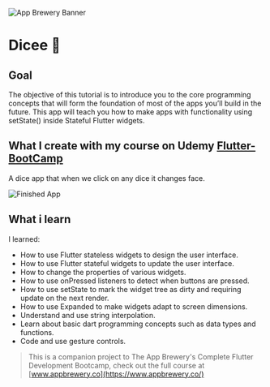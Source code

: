 ![App Brewery Banner](https://gitlab.com/flutter-apps6033335/dicee/-/raw/master/images/AppBreweryBanner.png)


# Dicee 🎲

## Goal

The objective of this tutorial is to introduce you to the core programming concepts that will form the foundation of most of the apps you’ll build in the future. This app will teach you how to make apps with functionality using setState() inside Stateful Flutter widgets.


## What I create with my course on Udemy [Flutter-BootCamp](https://www.udemy.com/course/flutter-bootcamp-with-dart/)

A dice app that when we click on any dice it changes face.

![Finished App](https://gitlab.com/flutter-apps6033335/dicee/-/raw/d48759419c34d6136263d33f70754c607c31b83c/images/Dicee-bootCamp-Challenge.gif)

## What i learn

I learned:
- How to use Flutter stateless widgets to design the user interface.
- How to use Flutter stateful widgets to update the user interface.
- How to change the properties of various widgets.
- How to use onPressed listeners to detect when buttons are pressed.
- How to use setState to mark the widget tree as dirty and requiring update on the next render.
- How to use Expanded to make widgets adapt to screen dimensions.
- Understand and use string interpolation.
- Learn about basic dart programming concepts such as data types and functions.
- Code and use gesture controls.

>This is a companion project to The App Brewery's Complete Flutter Development Bootcamp, check out the full course at [www.appbrewery.co](https://www.appbrewery.co/)
